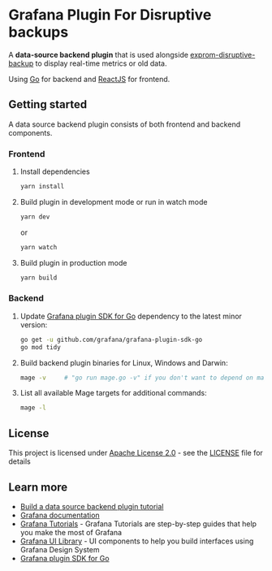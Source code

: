 # Grafana Plugin For Disruptive backups

A <b>data-source backend plugin</b> that is used alongside [exprom-disruptive-backup](https://github.com/Hathoute/exprom-disruptive-backup) to display real-time metrics or old data. 

Using [Go](https://go.dev/) for backend and [ReactJS](https://fr.reactjs.org/) for frontend.

## Getting started

A data source backend plugin consists of both frontend and backend components.

### Frontend

1. Install dependencies

   ```bash
   yarn install
   ```

2. Build plugin in development mode or run in watch mode

   ```bash
   yarn dev
   ```

   or

   ```bash
   yarn watch
   ```

3. Build plugin in production mode

   ```bash
   yarn build
   ```

### Backend

1. Update [Grafana plugin SDK for Go](https://grafana.com/docs/grafana/latest/developers/plugins/backend/grafana-plugin-sdk-for-go/) dependency to the latest minor version:

   ```bash
   go get -u github.com/grafana/grafana-plugin-sdk-go
   go mod tidy
   ```

2. Build backend plugin binaries for Linux, Windows and Darwin:

   ```bash
   mage -v     # "go run mage.go -v" if you don't want to depend on mage
   ```

3. List all available Mage targets for additional commands:

   ```bash
   mage -l
   ```

## License

This project is licensed under [Apache License 2.0](LICENSE) - see the [LICENSE](LICENSE) file for details

## Learn more

- [Build a data source backend plugin tutorial](https://grafana.com/tutorials/build-a-data-source-backend-plugin)
- [Grafana documentation](https://grafana.com/docs/)
- [Grafana Tutorials](https://grafana.com/tutorials/) - Grafana Tutorials are step-by-step guides that help you make the most of Grafana
- [Grafana UI Library](https://developers.grafana.com/ui) - UI components to help you build interfaces using Grafana Design System
- [Grafana plugin SDK for Go](https://grafana.com/docs/grafana/latest/developers/plugins/backend/grafana-plugin-sdk-for-go/)
